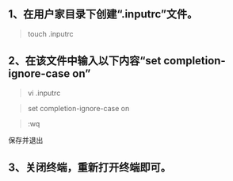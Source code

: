 



## 1、在用户家目录下创建“.inputrc”文件。

> touch .inputrc

## 2、在该文件中输入以下内容“set completion-ignore-case on”

> vi .inputrc 

> set completion-ignore-case on

> :wq 

保存并退出

## 3、关闭终端，重新打开终端即可。